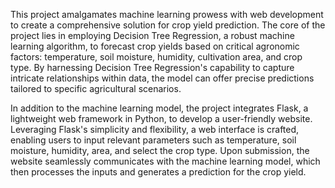 
This project amalgamates machine learning prowess with web development to create a comprehensive solution for crop yield prediction. The core of the project lies in employing Decision Tree Regression, a robust machine learning algorithm, to forecast crop yields based on critical agronomic factors: temperature, soil moisture, humidity, cultivation area, and crop type. By harnessing Decision Tree Regression's capability to capture intricate relationships within data, the model can offer precise predictions tailored to specific agricultural scenarios.

In addition to the machine learning model, the project integrates Flask, a lightweight web framework in Python, to develop a user-friendly website. Leveraging Flask's simplicity and flexibility, a web interface is crafted, enabling users to input relevant parameters such as temperature, soil moisture, humidity, area, and select the crop type. Upon submission, the website seamlessly communicates with the machine learning model, which then processes the inputs and generates a prediction for the crop yield.

